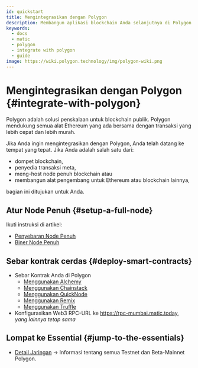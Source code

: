 ```yaml
---
id: quickstart
title: Mengintegrasikan dengan Polygon
description: Membangun aplikasi blockchain Anda selanjutnya di Polygon.
keywords:
  - docs
  - matic
  - polygon
  - integrate with polygon
  - guide
image: https://wiki.polygon.technology/img/polygon-wiki.png
---
```


# Mengintegrasikan dengan Polygon {#integrate-with-polygon}

Polygon adalah solusi penskalaan untuk blockchain publik. Polygon mendukung semua alat Ethereum yang ada bersama dengan transaksi yang lebih cepat dan lebih murah.

Jika Anda ingin mengintegrasikan dengan Polygon, Anda telah datang ke tempat yang tepat. Jika Anda adalah salah satu dari:

- dompet blockchain,
- penyedia transaksi meta,
- meng-host node penuh blockchain atau
- membangun alat pengembang untuk Ethereum atau blockchain lainnya,

bagian ini ditujukan untuk Anda.

## Atur Node Penuh {#setup-a-full-node}

Ikuti instruksi di artikel:
* [Penyebaran Node Penuh](/docs/develop/network-details/full-node-deployment)
* [Biner Node Penuh](/docs/develop/network-details/full-node-binaries)

## Sebar kontrak cerdas {#deploy-smart-contracts}

* Sebar Kontrak Anda di Polygon
    - [Menggunakan Alchemy](/docs/develop/alchemy)
    - [Menggunakan Chainstack](/docs/develop/chainstack)
    - [Menggunakan QuickNode](/docs/develop/quicknode)
    - [Menggunakan Remix](/docs/develop/remix)
    - [Menggunakan Truffle](/docs/develop/truffle)
* Konfigurasikan Web3 RPC-URL ke https://rpc-mumbai.matic.today, *yang lainnya tetap sama*

## Lompat ke Essential {#jump-to-the-essentials}

- [Detail Jaringan](/docs/integrate/network-detail) -> Informasi tentang semua Testnet dan Beta-Mainnet Polygon.
